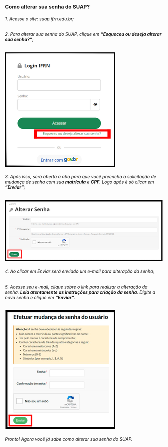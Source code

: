 ### Como alterar sua senha do SUAP?

###### 1.  Acesse o site: suap.ifrn.edu.br;
###### 2.  Para alterar sua senha do SUAP, clique em **“Esqueceu ou deseja alterar sua senha?”**;

![Imagem 1](<alterar_s1.png>)

###### 3. Após isso, será aberta a aba para que você preencha a solicitação de mudança de senha com sua **matrícula** e **CPF**. Logo após é só clicar em **“Enviar”**;

![Imagem 2](<alterar_s2.png>)

###### 4.  Ao clicar em Enviar será enviado um e-mail para alteração da senha;
###### 5. Acesse seu e-mail, clique sobre o link para realizar a alteração da senha. **Leia atentamente as instruções para criação da senha**. Digite a nova senha e clique em **“Enviar"**.

![Imagem 3](<alterar_s3.png>)

###### Pronto! Agora você já sabe como alterar sua senha do SUAP.


